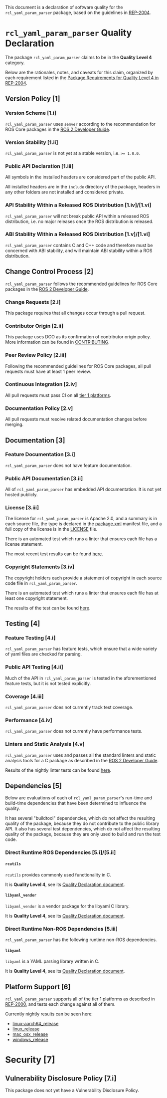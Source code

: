 This document is a declaration of software quality for the `rcl_yaml_param_parser` package, based on the guidelines in [REP-2004](https://www.ros.org/reps/rep-2004.html).

# `rcl_yaml_param_parser` Quality Declaration

The package `rcl_yaml_param_parser` claims to be in the **Quality Level 4** category.

Below are the rationales, notes, and caveats for this claim, organized by each requirement listed in the [Package Requirements for Quality Level 4 in REP-2004](https://www.ros.org/reps/rep-2004.html).

## Version Policy [1]

### Version Scheme [1.i]

`rcl_yaml_param_parser` uses `semver` according to the recommendation for ROS Core packages in the [ROS 2 Developer Guide](https://index.ros.org/doc/ros2/Contributing/Developer-Guide/#versioning).

### Version Stability [1.ii]

`rcl_yaml_param_parser` is not yet at a stable version, i.e. `>= 1.0.0`.

### Public API Declaration [1.iii]

All symbols in the installed headers are considered part of the public API.

All installed headers are in the `include` directory of the package, headers in any other folders are not installed and considered private.

### API Stability Within a Released ROS Distribution [1.iv]/[1.vi]

`rcl_yaml_param_parser` will not break public API within a released ROS distribution, i.e. no major releases once the ROS distribution is released.

### ABI Stability Within a Released ROS Distribution [1.v]/[1.vi]

`rcl_yaml_param_parser` contains C and C++ code and therefore must be concerned with ABI stability, and will maintain ABI stability within a ROS distribution.

## Change Control Process [2]

`rcl_yaml_param_parser` follows the recommended guidelines for ROS Core packages in the [ROS 2 Developer Guide](https://index.ros.org/doc/ros2/Contributing/Developer-Guide/#package-requirements).

### Change Requests [2.i]

This package requires that all changes occur through a pull request.

### Contributor Origin [2.ii]

This package uses DCO as its confirmation of contributor origin policy. More information can be found in [CONTRIBUTING](../CONTRIBUTING.md).

### Peer Review Policy [2.iii]

Following the recommended guidelines for ROS Core packages, all pull requests must have at least 1 peer review.

### Continuous Integration [2.iv]

All pull requests must pass CI on all [tier 1 platforms](https://www.ros.org/reps/rep-2000.html#support-tiers).

### Documentation Policy [2.v]

All pull requests must resolve related documentation changes before merging.

## Documentation [3]

### Feature Documentation [3.i]

`rcl_yaml_param_parser` does not have feature documentation.

### Public API Documentation [3.ii]

All of `rcl_yaml_param_parser` has embedded API documentation. It is not yet hosted publicly.

### License [3.iii]

The license for `rcl_yaml_param_parser` is Apache 2.0, and a summary is in each source file, the type is declared in the [package.xml](package.xml) manifest file, and a full copy of the license is in the [LICENSE](../LICENSE) file.

There is an automated test which runs a linter that ensures each file has a license statement.

The most recent test results can be found [here](https://ci.ros2.org/view/nightly/job/nightly_linux_release/lastBuild/testReport/rcl_yaml_param_parser/copyright/).

### Copyright Statements [3.iv]

The copyright holders each provide a statement of copyright in each source code file in `rcl_yaml_param_parser`.

There is an automated test which runs a linter that ensures each file has at least one copyright statement.

The results of the test can be found [here](https://ci.ros2.org/view/nightly/job/nightly_linux_release/lastBuild/testReport/rcl_yaml_param_parser/copyright/).

## Testing [4]

### Feature Testing [4.i]

`rcl_yaml_param_parser` has feature tests, which ensure that a wide variety of yaml files are checked for parsing.

### Public API Testing [4.ii]

Much of the API in `rcl_yaml_param_parser` is tested in the aforementioned feature tests, but it is not tested explicitly.

### Coverage [4.iii]

`rcl_yaml_param_parser` does not currently track test coverage.

### Performance [4.iv]

`rcl_yaml_param_parser` does not currently have performance tests.

### Linters and Static Analysis [4.v]

`rcl_yaml_param_parser` uses and passes all the standard linters and static analysis tools for a C package as described in the [ROS 2 Developer Guide](https://index.ros.org/doc/ros2/Contributing/Developer-Guide/#linters).

Results of the nightly linter tests can be found [here](https://ci.ros2.org/view/nightly/job/nightly_linux_release/lastBuild/testReport/rcl_yaml_param_parser).

## Dependencies [5]

Below are evaluations of each of `rcl_yaml_param_parser`'s run-time and build-time dependencies that have been determined to influence the quality.

It has several "buildtool" dependencies, which do not affect the resulting quality of the package, because they do not contribute to the public library API.
It also has several test dependencies, which do not affect the resulting quality of the package, because they are only used to build and run the test code.

### Direct Runtime ROS Dependencies [5.i]/[5.ii]

#### `rcutils`

`rcutils` provides commonly used functionality in C.

It is **Quality Level 4**, see its [Quality Declaration document](https://github.com/ros2/rcutils/blob/master/QUALITY_DECLARATION.md).

#### `libyaml_vendor`

`libyaml_vendor` is a vendor package for the libyaml C library.

It is **Quality Level 4**, see its [Quality Declaration document](https://github.com/ros2/libyaml_vendor/blob/master/QUALITY_DECLARATION.md).

### Direct Runtime Non-ROS Dependencies [5.iii]

`rcl_yaml_param_parser` has the following runtime non-ROS dependencies.

#### `libyaml`

`libyaml` is a YAML parsing library written in C.

It is **Quality Level 4**, see its [Quality Declaration document](https://github.com/ros2/libyaml_vendor/blob/master/libyaml_q_declaration.md).


## Platform Support [6]

`rcl_yaml_param_parser` supports all of the tier 1 platforms as described in [REP-2000](https://www.ros.org/reps/rep-2000.html#support-tiers), and tests each change against all of them.

Currently nightly results can be seen here:
* [linux-aarch64_release](https://ci.ros2.org/view/nightly/job/nightly_linux-aarch64_release/lastBuild/testReport/rcl_yaml_param_parser/)
* [linux_release](https://ci.ros2.org/view/nightly/job/nightly_linux_release/lastBuild/testReport/rcl_yaml_param_parser/)
* [mac_osx_release](https://ci.ros2.org/view/nightly/job/nightly_osx_release/lastBuild/testReport/rcl_yaml_param_parser/)
* [windows_release](https://ci.ros2.org/view/nightly/job/nightly_win_rel/lastBuild/testReport/rcl_yaml_param_parser/)

# Security [7]

## Vulnerability Disclosure Policy [7.i]

This package does not yet have a Vulnerability Disclosure Policy.

